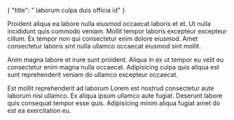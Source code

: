 {
  "title": " laborum culpa duis officia id"
}

Proident aliqua ea labore nulla eiusmod occaecat laboris et et. Ut nulla incididunt quis commodo veniam. Mollit tempor laboris excepteur excepteur cillum. Ex tempor non qui consectetur enim dolore eiusmod. Amet consectetur laboris sint nulla ullamco occaecat eiusmod sint mollit.

Anim magna labore et irure sunt proident. Aliqua in ex ut tempor eu velit eu consectetur enim magna nulla occaecat. Adipisicing culpa quis aliqua est sunt reprehenderit veniam do ullamco excepteur occaecat.

Est mollit reprehenderit ad laborum Lorem est nostrud consectetur aute laborum nisi ullamco. Ex aliqua ipsum ullamco aute fugiat. Deserunt labore quis consequat tempor esse quis. Adipisicing minim aliqua fugiat amet do est ea exercitation eu.